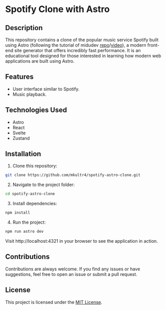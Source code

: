 # Spotify Clone with Astro

## Description

This repository contains a clone of the popular music service Spotify built using Astro (following the tutorial of midudev [repo](https://github.com/midudev/spotify-twitch-clone)/[video](https://www.youtube.com/watch?v=WRc8lz-bp78&t=326s&ab_channel=midulive)), a modern front-end site generator that offers incredibly fast performance. It is an educational tool designed for those interested in learning how modern web applications are built using Astro.

## Features

- User interface similar to Spotify.
- Music playback.

## Technologies Used

- Astro
- React
- Svelte
- Zustand

## Installation

1. Clone this repository:

```bash
git clone https://github.com/mkultr4/spotify-astro-clone.git
```

2. Navigate to the project folder:

```bash
cd spotify-astro-clone
```

3. Install dependencies:

```bash
npm install
```

4. Run the project:

```bash
npm run astro dev
```

Visit http://localhost:4321 in your browser to see the application in action.

## Contributions

Contributions are always welcome. If you find any issues or have suggestions, feel free to open an issue or submit a pull request.

## License

This project is licensed under the [MIT License](https://chat.openai.com/c/LICENSE).
